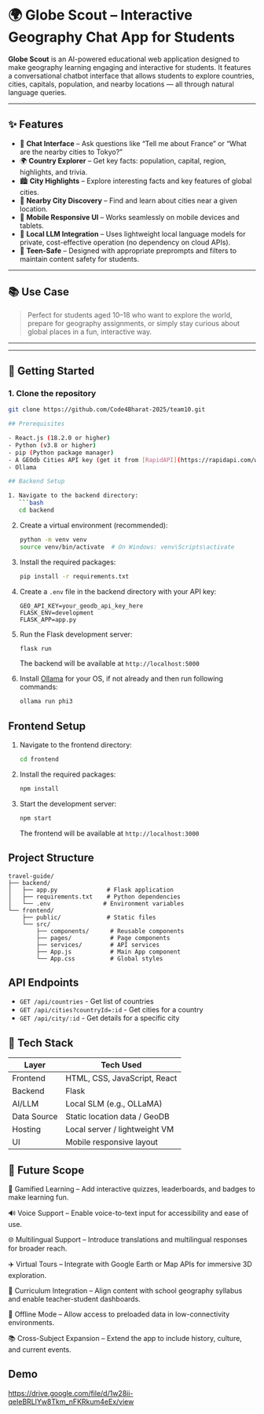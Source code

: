 # 🌍 Globe Scout – Interactive Geography Chat App for Students

**Globe Scout** is an AI-powered educational web application designed to make geography learning engaging and interactive for students. It features a conversational chatbot interface that allows students to explore countries, cities, capitals, population, and nearby locations — all through natural language queries.

---

## ✨ Features

- 💬 **Chat Interface** – Ask questions like “Tell me about France” or “What are the nearby cities to Tokyo?”
- 🌍 **Country Explorer** – Get key facts: population, capital, region, highlights, and trivia.
- 🏙️ **City Highlights** – Explore interesting facts and key features of global cities.
- 📍 **Nearby City Discovery** – Find and learn about cities near a given location.
- 📱 **Mobile Responsive UI** – Works seamlessly on mobile devices and tablets.
- 🔐 **Local LLM Integration** – Uses lightweight local language models for private, cost-effective operation (no dependency on cloud APIs).
- 🧒 **Teen-Safe** – Designed with appropriate preprompts and filters to maintain content safety for students.

---

## 📚 Use Case

> Perfect for students aged 10–18 who want to explore the world, prepare for geography assignments, or simply stay curious about global places in a fun, interactive way.

---

---

## 🚀 Getting Started

### 1. Clone the repository

```bash
git clone https://github.com/Code4Bharat-2025/team10.git

## Prerequisites

- React.js (18.2.0 or higher)
- Python (v3.8 or higher)
- pip (Python package manager)
- A GEOdb Cities API key (get it from [RapidAPI](https://rapidapi.com/wirefreethought/api/geodb-cities/))
- Ollama

## Backend Setup

1. Navigate to the backend directory:
   ```bash
   cd backend
   ```

2. Create a virtual environment (recommended):
   ```bash
   python -m venv venv
   source venv/bin/activate  # On Windows: venv\Scripts\activate
   ```

3. Install the required packages:
   ```bash
   pip install -r requirements.txt
   ```

4. Create a `.env` file in the backend directory with your API key:
   ```
   GEO_API_KEY=your_geodb_api_key_here
   FLASK_ENV=development
   FLASK_APP=app.py
   ```

5. Run the Flask development server:
   ```bash
   flask run
   ```
   The backend will be available at `http://localhost:5000`

   
6. Install [Ollama](https://ollama.com/download) for your OS, if not already and then run following commands:
   ```bash
   ollama run phi3
   ```

## Frontend Setup

1. Navigate to the frontend directory:
   ```bash
   cd frontend
   ```

2. Install the required packages:
   ```bash
   npm install
   ```

3. Start the development server:
   ```bash
   npm start
   ```
   The frontend will be available at `http://localhost:3000`

## Project Structure

```
travel-guide/
├── backend/
│   ├── app.py              # Flask application
│   ├── requirements.txt    # Python dependencies
│   └── .env               # Environment variables
└── frontend/
    ├── public/             # Static files
    └── src/
        ├── components/      # Reusable components
        ├── pages/           # Page components
        ├── services/        # API services
        ├── App.js           # Main App component
        └── App.css          # Global styles
```

## API Endpoints

- `GET /api/countries` - Get list of countries
- `GET /api/cities?countryId=:id` - Get cities for a country
- `GET /api/city/:id` - Get details for a specific city

## 🧰 Tech Stack

| Layer        | Tech Used                         |
|--------------|----------------------------------|
| Frontend     | HTML, CSS, JavaScript, React |
| Backend      | Flask         |
| AI/LLM       | Local SLM (e.g., OLLaMA) |
| Data Source  | Static location data / GeoDB    |
| Hosting      | Local server / lightweight VM     |
| UI           | Mobile responsive layout          |


## 🔮 Future Scope

🧩 Gamified Learning – Add interactive quizzes, leaderboards, and badges to make learning fun.

🔊 Voice Support – Enable voice-to-text input for accessibility and ease of use.

🌐 Multilingual Support – Introduce translations and multilingual responses for broader reach.

✈️ Virtual Tours – Integrate with Google Earth or Map APIs for immersive 3D exploration.

🎒 Curriculum Integration – Align content with school geography syllabus and enable teacher-student dashboards.

📶 Offline Mode – Allow access to preloaded data in low-connectivity environments.

📚 Cross-Subject Expansion – Extend the app to include history, culture, and current events.

## Demo

https://drive.google.com/file/d/1w28ii-qeIeBRLlYw8Tkm_nFKRkum4eEx/view



